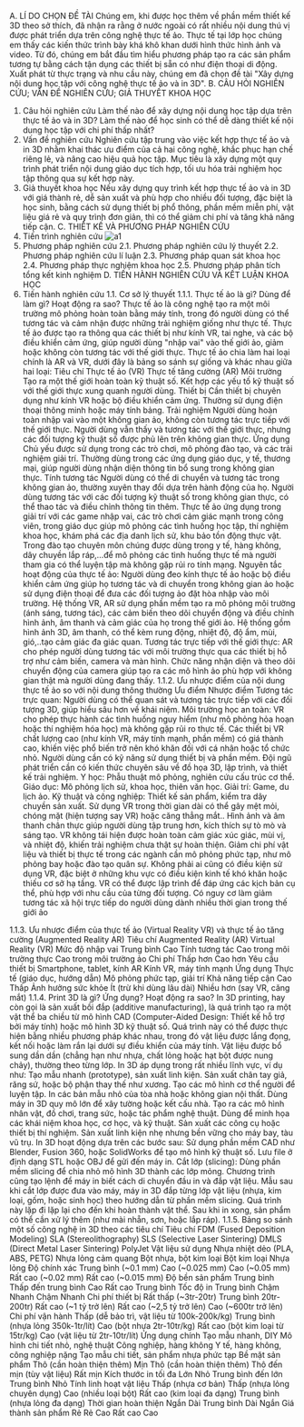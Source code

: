 A.	LÍ DO CHỌN ĐỀ TÀI
Chúng em, khi được học thêm về phần mềm thiết kế 3D theo sở thích, đã nhận ra rằng ở nước ngoài có rất nhiều nội dung thú vị được phát triển dựa trên công nghệ thực tế ảo. Thực tế tại lớp học chúng em thấy các kiến thức trình bày khá khô khan dưới hình thức hình ảnh và video. Từ đó, chúng em bắt đầu tìm hiểu phương pháp tạo ra các sản phẩm tương tự bằng cách tận dụng các thiết bị sẵn có như điện thoại di động. Xuất phát từ thực trạng và nhu cầu này, chúng em đã chọn đề tài "Xây dựng nội dung học tập với công nghệ thực tế ảo và in 3D".
B.	CÂU HỎI NGHIÊN CỨU; VẤN ĐỀ NGHIÊN CỨU; GIẢ THUYẾT KHOA HỌC
1.	Câu hỏi nghiên cứu
	Làm thế nào để xây dựng nội dung học tập dựa trên thực tế ảo và in 3D?
	Làm thế nào để học sinh có thể dễ dàng thiết kế nội dung học tập với chi phí thấp nhất?
2.	Vấn đề nghiên cứu
Nghiên cứu tập trung vào việc kết hợp thực tế ảo và in 3D nhằm khai thác ưu điểm của cả hai công nghệ, khắc phục hạn chế riêng lẻ, và nâng cao hiệu quả học tập. Mục tiêu là xây dựng một quy trình phát triển nội dung giáo dục tích hợp, tối ưu hóa trải nghiệm học tập thông qua sự kết hợp này.
3.	Giả thuyết khoa học
Nếu xây dựng quy trình kết hợp thực tế ảo và in 3D với giá thành rẻ, dễ sản xuất và phù hợp cho nhiều đối tượng, đặc biệt là học sinh, bằng cách sử dụng thiết bị phổ thông, phần mềm miễn phí, vật liệu giá rẻ và quy trình đơn giản, thì có thể giảm chi phí và tăng khả năng tiếp cận.
C. THIẾT KẾ VÀ PHƯƠNG PHÁP NGHIÊN CỨU
1. Tiến trình nghiên cứu
![a1](https://github.com/user-attachments/assets/6f873b6a-483b-44d5-b69b-a9643ccf96c7)
2.	Phương pháp nghiên cứu
2.1.	Phương pháp nghiên cứu lý thuyết
2.2.	Phương pháp nghiên cứu lí luận
2.3.	Phương pháp quan sát khoa học
2.4.	Phương pháp thực nghiệm khoa học
2.5.	Phương pháp phân tích tổng kết kinh nghiệm
D. TIẾN HÀNH NGHIÊN CỨU VÀ KẾT LUẬN KHOA HỌC
1.	Tiến hành nghiên cứu
1.1.	Cơ sở lý thuyết
1.1.1.	Thực tế ảo là gì? Dùng để làm gì? Hoạt động ra sao?
Thực tế ảo là công nghệ tạo ra một môi trường mô phỏng hoàn toàn bằng máy tính, trong đó người dùng có thể tương tác và cảm nhận được những trải nghiệm giống như thực tế. Thực tế ảo được tạo ra thông qua các thiết bị như kính VR, tai nghe, và các bộ điều khiển cảm ứng, giúp người dùng "nhập vai" vào thế giới ảo, giảm hoặc không còn tương tác với thế giới thực. Thực tế ảo chia làm hai loại chính là AR và VR, dưới đây là bảng so sánh sự giống và khác nhau giữa hai loại:
Tiêu chí	Thực tế ảo (VR)	Thực tế tăng cường (AR)
Môi trường	Tạo ra một thế giới hoàn toàn kỹ thuật số.	Kết hợp các yếu tố kỹ thuật số với thế giới thực xung quanh người dùng.
Thiết bị	Cần thiết bị chuyên dụng như kính VR hoặc bộ điều khiển cảm ứng.	Thường sử dụng điện thoại thông minh hoặc máy tính bảng.
Trải nghiệm	Người dùng hoàn toàn nhập vai vào một không gian ảo, không còn tương tác trực tiếp với thế giới thực.	Người dùng vẫn thấy và tương tác với thế giới thực, nhưng các đối tượng kỹ thuật số được phủ lên trên không gian thực.
Ứng dụng	Chủ yếu được sử dụng trong các trò chơi, mô phỏng đào tạo, và các trải nghiệm giải trí.	Thường dùng trong các ứng dụng giáo dục, y tế, thương mại, giúp người dùng nhận diện thông tin bổ sung trong không gian thực.
Tính tương tác	Người dùng có thể di chuyển và tương tác trong không gian ảo, thường xuyên thay đổi dựa trên hành động của họ.	Người dùng tương tác với các đối tượng kỹ thuật số trong không gian thực, có thể thao tác và điều chỉnh thông tin thêm.
Thực tế ảo ứng dụng trong giải trí với các game nhập vai, các trò chơi cảm giác mạnh trong công viên, trong giáo dục giúp mô phỏng các tình huống học tập, thí nghiệm khoa học, khám phá các địa danh lịch sử, khu bảo tồn động thực vật. Trong đào tạo chuyên môn chúng được dùng trong y tế, hàng không, dây chuyền lắp ráp,…để mô phỏng các tình huống thực tế mà người tham gia có thể luyện tập mà không gặp rủi ro tính mạng. 
Nguyên tắc hoạt động của thực tế ảo: Người dùng đeo kính thực tế ảo hoặc bộ điều khiển cảm ứng giúp họ tương tác và di chuyển trong không gian ảo hoặc sử dụng điện thoại để đưa các đối tượng ảo đặt hòa nhập vào môi trường. Hệ thống VR, AR sử dụng phần mềm tạo ra mô phỏng môi trường (ánh sáng, tương tác), các cảm biến theo dõi chuyển động và điều chỉnh hình ảnh, âm thanh và cảm giác của họ trong thế giới ảo. Hệ thống gồm hình ảnh 3D, âm thanh, có thể kèm rung động, nhiệt độ, độ ẩm, mùi, gió,..tạo cảm giác đa giác quan.
Tương tác trực tiếp với thế giới thực: AR cho phép người dùng tương tác với môi trường thực qua các thiết bị hỗ trợ như cảm biến, camera và màn hình. Chức năng nhận diện và theo dõi chuyển động của camera giúp tạo ra các mô hình ảo phù hợp với không gian thật mà người dùng đang thấy.
1.1.2.	Ưu nhược điểm của nội dung thực tế ảo so với nội dung thông thường
Ưu điểm	Nhược điểm
Tương tác trực quan: Người dùng có thể quan sát và tương tác trực tiếp với các đối tượng 3D, giúp hiểu sâu hơn về khái niệm.
Môi trường học an toàn: VR cho phép thực hành các tình huống nguy hiểm (như mô phỏng hỏa hoạn hoặc thí nghiệm hóa học) mà không gặp rủi ro thực tế.	Các thiết bị VR chất lượng cao (như kính VR, máy tính mạnh, phần mềm) có giá thành cao, khiến việc phổ biến trở nên khó khăn đối với cá nhân hoặc tổ chức nhỏ. Người dùng cần có kỹ năng sử dụng thiết bị và phần mềm.  Đội ngũ phát triển cần có kiến thức chuyên sâu về đồ họa 3D, lập trình, và thiết kế trải nghiệm.
Y học: Phẫu thuật mô phỏng, nghiên cứu cấu trúc cơ thể.
Giáo dục: Mô phỏng lịch sử, khoa học, thiên văn học.
Giải trí: Game, du lịch ảo.
Kỹ thuật và công nghiệp: Thiết kế sản phẩm, kiểm tra dây chuyền sản xuất.	Sử dụng VR trong thời gian dài có thể gây mệt mỏi, chóng mặt (hiện tượng say VR) hoặc căng thẳng mắt..
Hình ảnh và âm thanh chân thực giúp người dùng tập trung hơn, kích thích sự tò mò và sáng tạo.	VR không tái hiện được hoàn toàn cảm giác xúc giác, mùi vị, và nhiệt độ, khiến trải nghiệm chưa thật sự hoàn thiện.
Giảm chi phí vật liệu và thiết bị thực tế trong các ngành cần mô phỏng phức tạp, như mô phỏng bay hoặc đào tạo quân sự.	Không phải ai cũng có điều kiện sử dụng VR, đặc biệt ở những khu vực có điều kiện kinh tế khó khăn hoặc thiếu cơ sở hạ tầng.
VR có thể được lập trình để đáp ứng các kịch bản cụ thể, phù hợp với nhu cầu của từng đối tượng.	Có nguy cơ làm giảm tương tác xã hội trực tiếp do người dùng dành nhiều thời gian trong thế giới ảo

1.1.3.	Ưu nhược điểm của thực tế ảo (Virtual Reality VR) và thực tế ảo tăng cường (Augmented Reality AR)
Tiêu chí	Augmented Reality (AR)	Virtual Reality (VR)
Mức độ nhập vai	Trung bình	Cao
Tính tương tác	Cao trong môi trường thực	Cao trong môi trường ảo
Chi phí	Thấp hơn	Cao hơn
Yêu cầu thiết bị	Smartphone, tablet, kính AR 	Kính VR, máy tính mạnh
Ứng dụng	Thực tế (giáo dục, hướng dẫn)	Mô phỏng phức tạp, giải trí
Khả năng tiếp cận	Cao	Thấp
Ảnh hưởng sức khỏe	Ít (trừ khi dùng lâu dài)	Nhiều hơn (say VR, căng mắt)
1.1.4.	Print 3D là gì? Ứng dụng? Hoạt động ra sao?
In 3D printing, hay còn gọi là sản xuất bồi đắp (additive manufacturing), là quá trình tạo ra một vật thể ba chiều từ mô hình CAD (Computer-Aided Design: Thiết kế hỗ trợ bởi máy tính) hoặc mô hình 3D kỹ thuật số. Quá trình này có thể được thực hiện bằng nhiều phương pháp khác nhau, trong đó vật liệu được lắng đọng, kết nối hoặc làm rắn lại dưới sự điều khiển của máy tính. Vật liệu được bổ sung dần dần (chẳng hạn như nhựa, chất lỏng hoặc hạt bột được nung chảy), thường theo từng lớp.
In 3D áp dụng trong rất nhiều lĩnh vực, ví dụ như: Tạo mẫu nhanh (prototype), sản xuất linh kiện. Sản xuất chân tay giả, răng sứ, hoặc bộ phận thay thế như xương. Tạo các mô hình cơ thể người để luyện tập. In các bản mẫu nhỏ của tòa nhà hoặc không gian nội thất. Dùng máy in 3D quy mô lớn để xây tường hoặc kết cấu nhà. Tạo ra các mô hình nhân vật, đồ chơi, trang sức, hoặc tác phẩm nghệ thuật. Dùng để minh họa các khái niệm khoa học, cơ học, và kỹ thuật. Sản xuất các công cụ hoặc thiết bị thí nghiệm. Sản xuất linh kiện nhẹ nhưng bền vững cho máy bay, tàu vũ trụ.
In 3D hoạt động dựa trên các bước sau: Sử dụng phần mềm CAD như Blender, Fusion 360, hoặc SolidWorks để tạo mô hình kỹ thuật số. Lưu file ở định dạng STL hoặc OBJ để gửi đến máy in. Cắt lớp (slicing): Dùng phần mềm slicing để chia nhỏ mô hình 3D thành các lớp mỏng. Chương trình cũng tạo lệnh để máy in biết cách di chuyển đầu in và đắp vật liệu. Mẫu sau khi cắt lớp được đưa vào máy, máy in 3D đắp từng lớp vật liệu (nhựa, kim loại, gốm, hoặc sinh học) theo hướng dẫn từ phần mềm slicing. Quá trình này lặp đi lặp lại cho đến khi hoàn thành vật thể. Sau khi in xong, sản phẩm có thể cần xử lý thêm (như mài nhẵn, sơn, hoặc lắp ráp).
1.1.5.	Bảng so sánh một số công nghệ in 3D theo các tiêu chí
Tiêu chí	FDM (Fused Deposition Modeling)	SLA (Stereolithography)	SLS (Selective Laser Sintering)	DMLS (Direct Metal Laser Sintering)	PolyJet
Vật liệu sử dụng	Nhựa nhiệt dẻo (PLA, ABS, PETG)	Nhựa lỏng cảm quang	Bột nhựa, bột kim loại	Bột kim loại	Nhựa lỏng
Độ chính xác	Trung bình (~0.1 mm)	Cao (~0.025 mm)	Cao (~0.05 mm)	Rất cao (~0.02 mm)	Rất cao (~0.015 mm)
Độ bền sản phẩm	Trung bình	Thấp đến trung bình	Cao	Rất cao	Trung bình
Tốc độ in	Trung bình	Chậm	Nhanh	Chậm	Nhanh
Chi phí thiết bị	Rất thấp (~3tr-20tr)	Trung bình 20tr-200tr)	Rất cao (~1 tỷ trở lên)	Rất cao (~2,5 tỷ trở lên)	Cao (~600tr trở lên)
Chi phí vận hành	Thấp (dễ bảo trì, vật liệu từ 100k-200k/kg)	Trung bình (nhựa lỏng 350k-1tr/lít)	Cao (bột nhựa 2tr-10tr/kg)	Rất cao (bột kim loại từ 15tr/kg)	Cao (vật liệu từ 2tr-10tr/lít)
Ứng dụng chính	Tạo mẫu nhanh, DIY	Mô hình chi tiết nhỏ, nghệ thuật	Công nghiệp, hàng không	Y tế, hàng không, công nghiệp nặng	Tạo mẫu chi tiết, sản phẩm nhựa phức tạp
Bề mặt sản phẩm	Thô (cần hoàn thiện thêm)	Mịn	Thô (cần hoàn thiện thêm)	Thô đến mịn (tùy vật liệu)	Rất mịn
Kích thước in tối đa	Lớn	Nhỏ	Trung bình đến lớn	Trung bình	Nhỏ
Tính linh hoạt vật liệu	Thấp (nhựa cơ bản)	Thấp (nhựa lỏng chuyên dụng)	Cao (nhiều loại bột)	Rất cao (kim loại đa dạng)	Trung bình (nhựa lỏng đa dạng)
Thời gian hoàn thiện	Ngắn	Dài	Trung bình	Dài	Ngắn
Giá thành sản phẩm	Rẻ 	Rẻ	Cao 	Rất cao 	Cao 
